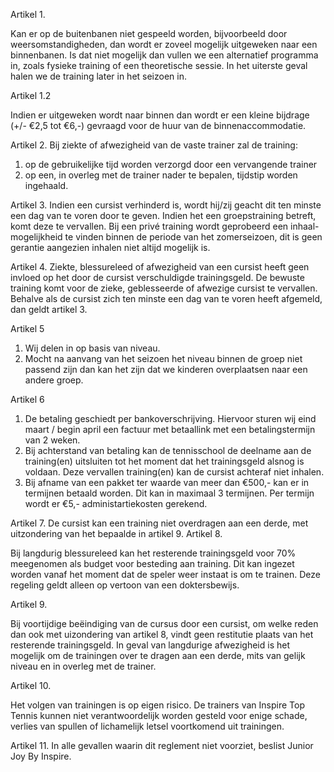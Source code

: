 Artikel 1.  

Kan er op de buitenbanen niet gespeeld worden, bijvoorbeeld door weersomstandigheden,
dan wordt er zoveel mogelijk uitgeweken naar een binnenbanen. Is dat niet mogelijk dan vullen we een alternatief programma in, zoals fysieke training of een theoretische sessie.
In het uiterste geval halen we de training later in het seizoen in.


Artikel 1.2

Indien er uitgeweken wordt naar binnen dan wordt er een kleine bijdrage (+/- €2,5 tot €6,-) gevraagd voor de huur van de binnenaccommodatie.

Artikel 2.
Bij ziekte of afwezigheid van de vaste trainer zal de training:
1. op de gebruikelijke tijd worden verzorgd door een vervangende trainer
2. op een, in overleg met de trainer nader te bepalen, tijdstip worden ingehaald.

Artikel 3.
Indien een cursist verhinderd is, wordt hij/zij geacht dit ten minste een dag van te voren door te geven. Indien het een groepstraining betreft, komt deze te vervallen. Bij een privé training wordt geprobeerd een inhaal-mogelijkheid te vinden binnen de periode van het zomerseizoen, dit is geen gerantie aangezien inhalen niet altijd mogelijk is.

Artikel 4.
Ziekte, blessureleed of afwezigheid van een cursist heeft geen invloed op het door de cursist verschuldigde trainingsgeld. De bewuste training komt voor de zieke, geblesseerde of afwezige cursist te vervallen. Behalve als de cursist zich ten minste een dag van te voren heeft afgemeld, dan geldt artikel 3.

Artikel 5
1. Wij delen in op basis van niveau.
2. Mocht na aanvang van het seizoen het niveau binnen de groep niet passend zijn dan kan het zijn dat we kinderen overplaatsen naar een andere groep.

Artikel 6

1. De betaling geschiedt per bankoverschrijving. Hiervoor sturen wij eind maart / begin april een factuur met betaallink met een betalingstermijn van 2 weken.
2. Bij achterstand van betaling kan de tennisschool de deelname aan de training(en) uitsluiten tot het moment dat het trainingsgeld alsnog is voldaan. Deze vervallen training(en) kan de cursist achteraf niet inhalen.
3. Bij afname van een pakket ter waarde van meer dan €500,- kan er in termijnen betaald worden. Dit kan in maximaal 3 termijnen. Per termijn wordt er €5,- administartiekosten gerekend.

Artikel 7.
De cursist kan een training niet overdragen aan een derde, met uitzondering van het bepaalde in artikel 9.
Artikel 8.

Bij langdurig blessureleed kan het resterende trainingsgeld voor 70% meegenomen als budget voor besteding aan training. Dit kan ingezet worden vanaf het moment dat de speler weer instaat is om te trainen. Deze regeling geldt alleen op vertoon van een doktersbewijs.

Artikel 9.

Bij voortijdige beëindiging van de cursus door een cursist, om welke reden dan ook met uizondering van artikel 8, vindt geen restitutie plaats van het resterende trainingsgeld. In geval van langdurige afwezigheid is het mogelijk om de trainingen over te dragen aan een derde, mits van gelijk niveau en in overleg met de trainer.

Artikel 10.

Het volgen van trainingen is op eigen risico. De trainers van Inspire Top Tennis kunnen niet verantwoordelijk worden gesteld voor enige schade, verlies van spullen of lichamelijk letsel voortkomend uit trainingen.

Artikel 11.
In alle gevallen waarin dit reglement niet voorziet, beslist Junior Joy By Inspire.

